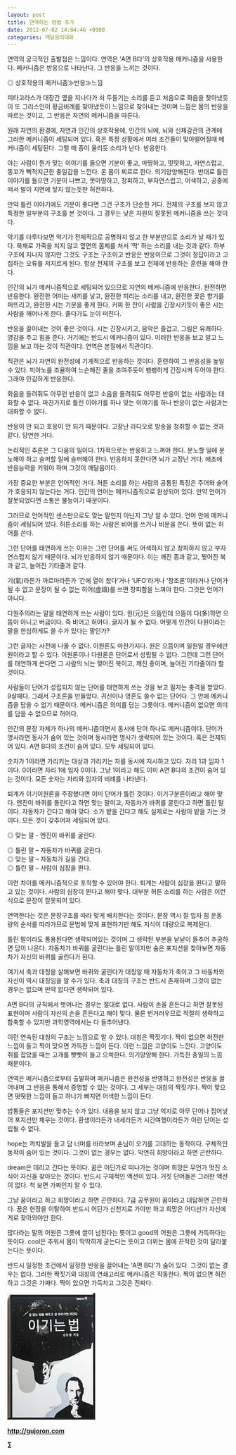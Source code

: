 ```yaml
---
layout: post
title: 연역하는 방법 추가
date: 2012-07-02 14:04:46 +0900
categories: 깨달음의대화
---
```

연역의 궁극적인 출발점은 느낌이다. 연역은 ‘A면 B다’의 상호작용 메커니즘을 사용한다. 메커니즘은 반응으로 나타난다. 그 반응을 느끼는 것이다. 

◎ 상호작용의 메커니즘≫반응≫느낌 

피타고라스가 대장간 옆을 지나다가 쇠 두들기는 소리를 듣고 처음으로 화음을 찾아냈듯이 또 그리스인이 황금비례를 찾아냈듯이 느낌으로 찾아내는 것이며 느낌은 몸의 반응을 따르는 것이고, 그 반응은 자연의 메커니즘을 따른다. 

원래 자연의 환경에, 자연과 인간의 상호작용에, 인간의 뇌에, 뇌와 신체감관의 관계에 그러한 메커니즘이 세팅되어 있다. 혹은 특정 상황에서 여러 조건들이 맞아떨어질때 메커니즘이 세팅된다. 그럴 때 종이 울리듯 소리가 난다. 반응한다. 

아는 사람이 뭔가 맞는 이야기를 들으면 기분이 좋고, 마땅하고, 떳떳하고, 자연스럽고, 똥꼬가 뻑적지근한 충일감을 느낀다. 온 몸이 찌르르 한다. 의기양양해진다. 반대로 틀린 이야기를 들으면 기분이 나쁘고, 못마땅하고, 창피하고, 부자연스럽고, 어색하고, 공중에 떠서 발이 지면에 닿지 않는듯한 허전하다. 

만약 틀린 이야기에도 기분이 좋다면 그건 구조가 단순한 거다. 전체의 구조를 보지 않고 특정한 일부분의 구조를 본 것이다. 그 경우는 낮은 차원의 잘못된 메커니즘을 쓰는 것이다. 

악기를 다루다보면 악기가 전체적으로 공명하지 않고 한 부분만으로 소리가 날 때가 있다. 북채로 가죽을 치지 않고 옆면의 몸체를 쳐서 ‘딱’ 하는 소리를 내는 것과 같다. 하부구조에 지나지 않지만 그것도 구조는 구조이고 반응은 반응이므로 그것이 정답이라고 고집하는 오류를 저지르게 된다. 항상 전체의 구조를 보고 전체에 반응하는 훈련을 해야 한다. 

인간의 뇌가 메커니즘적으로 세팅되어 있으므로 자연의 메커니즘에 반응한다. 완전하면 반응한다. 완전한 어미는 새끼를 낳고, 완전한 피리는 소리를 내고, 완전한 꽃은 향기를 퍼뜨리고, 완전한 시는 기분을 좋게 한다. 커피 한 잔이 사람을 긴장시키듯이 좋은 시는 사람을 깨어나게 한다. 졸다가도 눈이 떠진다. 

반응을 끌어내는 것이 좋은 것이다. 시는 긴장시키고, 음악은 즐겁고, 그림은 유쾌하다. 영감을 주고 힘을 준다. 거기에는 반드시 메커니즘이 있다. 이러한 반응을 보고 알고 느낌을 보고 아는 것이 직관이다. 연역은 본질에서 직관이다. 

직관은 뇌가 자연의 완전성에 기계적으로 반응하는 것이다. 훈련하여 그 반응성을 높일 수 있다. 피아노를 조율하여 느슨해진 줄을 조여주듯이 팽팽하게 긴장시켜 두어야 한다. 그래야 민감하게 반응한다. 

화음을 들려줘도 아무런 반응이 없고 소음을 들려줘도 아무런 반응이 없는 사람과는 대화할 수 없다. 마찬가지로 틀린 이야기를 하나 맞는 이야기를 하나 반응이 없는 사람과는 대화할 수 없다. 

반응이 안 되고 호응이 안 되기 때문이다. 고장난 라디오로 방송을 청취할 수 없는 것과 같다. 당연한 거다. 

논리적인 추론은 그 다음의 일이다. 1차적으로는 반응하고 느껴야 한다. 분노할 일에 분노해야 하고 슬퍼할 일에 슬퍼해야 한다. 반응하지 못한다면 뇌가 고장난 거다. 애초에 반응능력을 키워야 하며 그것이 깨달음이다. 

가장 중요한 부분은 언어적인 거다. 허튼 소리를 하는 사람의 공통된 특징은 주어와 술어가 호응되지 않는다는 거다. 인간의 언어는 메커니즘적으로 완성되어 있다. 만약 언어가 잘못되었다면 소통은 불능이기 때문이다. 

그러므로 언어적인 센스만으로도 맞는 말인지 아닌지 그냥 알 수 있다. 언어 안에 메커니즘이 세팅되어 있다. 허튼소리를 하는 사람은 비어를 쓰거나 비문을 쓴다. 뜻이 없는 허어를 쓴다. 

그런 단어를 태연하게 쓰는 이유는 그런 단어를 써도 어색하지 않고 창피하지 않고 부자연스럽지 않기 때문이다. 뇌가 반응하지 않기 때문이다. 이는 깨진 종과 같고, 찢어진 북과 같고, 늘어진 기타줄과 같다. 

기(氣)라든가 까르마라든가 ‘간에 열이 찼다’거나 ‘UFO’라거나 ‘창조론’이라거나 단어가 될 수 없고 문장이 될 수 없는 허어(虛語)를 쓰면 창피함을 느껴야 한다. 그것은 언어가 아니다. 

다원주의라는 말을 태연하게 쓰는 사람이 있다. 원(元)은 으뜸인데 으뜸이 다(多)하면 으뜸이 아니고 버금이다. 즉 비어고 허어다. 글자가 될 수 없다. 어떻게 인간이 다원이라는 말을 한심하게도 쓸 수가 있다는 말인가? 

그런 글자는 사전에 나올 수 없다. 이원론도 마찬가지다. 원은 으뜸이며 일원일 경우에만 원이라고 할 수 있다. 이원론이나 다원론은 단어로서 성립될 수 없다. 그런데 그런 단어를 태연하게 쓴다면 그 사람의 뇌는 찢어진 북이고, 깨진 종이며, 늘어진 기타줄이라 할 것이다. 

사람들이 단어가 성립되지 않는 단어를 태연하게 쓰는 것을 보고 필자는 충격을 받았다. 9살때다. 그래서 구조론을 만들었다. 귀신이나 영혼도 쓸수 없는 단어다. 그 안에 메커니즘을 담을 수 없기 때문이다. 메커니즘은 의미를 담는 그릇이다. 메커니즘이 없으면 의미를 담을 수 없으므로 허어다. 

인간의 문장 자체가 하나의 메커니즘이면서 동시에 단어 하나도 메커니즘이다. 단어가 명사라면 동사가 숨어 있는 것이며 동사라면 명사가 생략되어 있는 것이다. 혹은 전제되어 있다. A면 B다의 조건이 숨어 있다. 모두 세팅되어 있다. 

숫자가 1이라면 가리키는 대상과 가리키는 자를 동시에 지시하고 있다. 자리 1과 임자 1이다. 0이라면 자리 1에 임자 0이다. 그냥 1이라고 해도 이미 A면 B다의 조건이 숨어 있는 것이다. 모든 숫자는 자리와 임자의 비례를 나타낸다. 

퇴계가 이기이원론을 주장했다면 이미 단어가 틀린 것이다. 이기구분론이라고 해야 맞다. 엔진이 바퀴를 돌린다고 하면 맞는 말이고, 자동차가 바퀴를 굴린다고 하면 틀린 말이다. 자동차가 간다고 해야 맞다. 소가 밭을 간다고 해도 실제로는 사람이 밭을 가는 것이다. 모든 것이 갖추어져 세팅되어 있다. 

◎ 맞는 말 - 엔진이 바퀴를 굴린다.

  
◎ 틀린 말 – 자동차가 바퀴를 굴린다.  
◎ 맞는 말 – 자동차가 길을 간다.  
◎ 틀린 말 – 사람이 심장을 뛴다. 

이런 차이를 메커니즘적으로 포착할 수 있어야 한다. 퇴계는 사람이 심장을 뛴다고 말하고 있는 것이다. 사람의 심장이 뛴다고 해야 맞다. 대부분 허튼 소리를 하는 사람은 이런 식으로 문장이 잘못되어 있다. 

연역한다는 것은 문장구조를 따라 맞게 배치한다는 것이다. 문장 역시 질 입자 힘 운동 량의 순서를 따라가므로 문법에 맞게 표현하기만 해도 지식이 대량으로 복제된다. 

틀린 말이라도 통용된다면 생략되어있는 것이며 그 생략된 부분을 낱낱이 들추어 추궁하면 답이 나온다. 자동차가 바퀴를 굴린다는 틀린 말이지만 숨은 포지션을 찾아보면 자동차가 자신의 바퀴를 굴린다가 된다. 

여기서 축과 대칭을 살펴보면 바퀴와 굴린다가 대칭일 때 자동차가 축이고 그 바동차와 자신이 역시 대칭임을 알 수가 있다. 축과 대칭의 구조는 반드시 존재하며 그것이 없는 경우는 없으며 만약 없다면 생략되어 있다. 

A면 B다의 규칙에서 벗어나는 경우는 절대로 없다. 사람이 손을 흔든다고 하면 잘못된 표현이며 사람이 자신의 손을 흔든다고 해야 맞다. 물론 번거러우므로 적절히 생략하고 함축할 수 있지만 과학영역에서는 다 들추어낸다. 

이런 연속된 대칭의 구조는 느낌으로 알 수 있다. 대칭은 짝짓기다. 짝이 없으면 허전한 느낌이 들고 짝이 맞으면 가득찬 느낌이 든다. 이런 느낌은 고양이도 느낀다. 고양이도 쥐를 잡았을 때는 고개를 빳빳이 들고 으쓱한다. 의기양양해 한다. 가득찬 충일의 느낌 때문이다. 

연역은 메커니즘으로부터 출발하며 메커니즘은 완전성을 반영하고 완전성은 반응을 끌어내며 그 반응을 통해서 증명할 수 있는 것이다. 그 세부는 대칭의 짝짓기다. 짝이 맞으면 떳떳한 느낌이 들고 하나가 빠지면 어색한 느낌이 든다. 

밥통들은 포지션만 맞추는 수가 있다. 내용을 보지 않고 그냥 억지로 아무 단어나 집어넣어 포지션만 채우는 것이다. 환생이라든가 내세라든가 시간여행이라든가 이런 단어는 성립될 수 없다. 

hope는 까치발을 들고 담 너머를 바라보며 손님이 오기를 고대하는 동작이다. 구체적인 동작이 숨어 있는 것이다. 그것이 없는 경우는 없다. 막연히 희망이라고 하면 곤란하다. 

dream은 데리고 간다는 뜻이다. 꿈은 어딘가로 떠나가는 것이며 희망은 무언가 멋진 소식이 자신을 찾아오는 것이다. 반드시 구체적인 액션이 있다. 거짓 단어들은 그러한 액션이 없다. 척 보면 가짜인지 알 수 있다. 

그냥 꿈이라고 하고 희망이라고 하면 곤란하다. 7급 공무원이 꿈이라고 대답하면 곤란하다. 꿈은 현장을 이탈하여 반드시 어딘가 신천지로 가야만 하고 희망은 어디선가 자신에게로 찾아와야만 한다. 

많다라는 말의 어원은 그릇에 쌀이 넘친다는 뜻이고 good의 어원은 그릇에 가득하다는 뜻이다. cool은 추워서 몸이 딱딱하게 굳는다는 뜻이고 더위는 몸에 끈적한 것이 달라붙는다는 뜻이다. 

반드시 일정한 조건에서 일정한 반응을 끌어내는 ‘A면 B다’가 숨어 있다. 그것이 없는 경우는 없다. 그러한 짝짓기와 대칭의 연쇄고리로 메커니즘은 작동한다. 짝이 없으면 허전하고 그것은 가짜다. 짝이 있으면 가득차고 그것은 진짜다. 





<a href="?mid=WaytoWin" target="_self"><img alt="0.JPG" src="files/attach/images/199/290/248/123456.JPG" width="200" height="287" /> </a>







**http://gujoron.com**  


**∑**